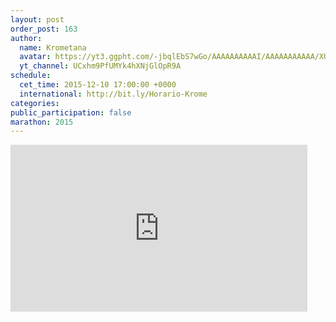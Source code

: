 ```yaml
---
layout: post
order_post: 163
author:
  name: Krometana
  avatar: https://yt3.ggpht.com/-jbqlEbS7wGo/AAAAAAAAAAI/AAAAAAAAAAA/XUDHP3Uu3rU/s88-c-k-no/photo.jpg
  yt_channel: UCxhm9PfUMYk4hXNjGlOpR9A
schedule:
  cet_time: 2015-12-10 17:00:00 +0000
  international: http://bit.ly/Horario-Krome
categories:
public_participation: false
marathon: 2015
---
```


<iframe width="475" height="267" src="https://www.youtube.com/embed/vOOyt8K-y7A" frameborder="0" allowfullscreen></iframe>
